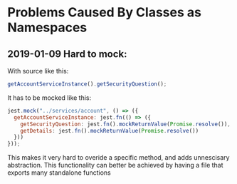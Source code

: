 # Problems Caused By Classes as Namespaces

## 2019-01-09 Hard to mock:

With source like this:

```js
getAccountServiceInstance().getSecurityQuestion();
```

It has to be mocked like this:

```js
jest.mock("../services/account", () => ({
  getAccountServiceInstance: jest.fn(() => ({
    getSecurityQuestion: jest.fn().mockReturnValue(Promise.resolve()),
    getDetails: jest.fn().mockReturnValue(Promise.resolve())
  }))
}));
```

This makes it very hard to overide a specific method, and adds unnescisary abstraction.
This functionality can better be achieved by having a file that exports many standalone functions
